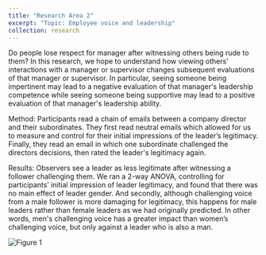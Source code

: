 ```yaml
---
title: "Research Area 2"
excerpt: "Topic: Employee voice and leadership"
collection: research
---
```


Do people lose respect for manager after witnessing others being rude to them? In this research, we hope to understand how viewing others' interactions with a manager or supervisor changes subsequent evaluations of that manager or supervisor. In particular, seeing someone being impertinent may lead to a negative evaluation of that manager's leadership competence while seeing someone being supportive may lead to a positive evaluation of that manager's leadership ability. 

Method: Participants read a chain of emails between a company director and their subordinates. They first read neutral emails which allowed for us to measure and control for their initial impressions of the leader’s legitimacy. Finally, they read an email in which one subordinate challenged the directors decisions, then rated the leader's legitimacy again.

Results: Observers see a leader as less legitimate after witnessing a follower challenging them. We ran a 2-way ANOVA, controlling for participants’ initial impression of leader legitimacy, and found that there was no main effect of leader gender. And secondly, although challenging voice from a male follower is more damaging for legitimacy, this happens for male leaders rather than female leaders as we had originally predicted. In other words, men's challenging voice has a greater impact than women’s challenging voice, but only against a leader who is also a man.

![Figure 1](http://pearlynhsng.github.io/images/1b_results.jpg)

